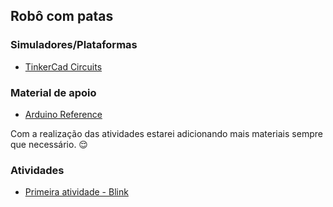 ## Robô com patas

### Simuladores/Plataformas
* [TinkerCad Circuits](https://www.tinkercad.com/dashboard?type=circuits&collection=designs)

### Material de apoio
* [Arduino Reference](https://www.arduino.cc/reference/pt/)

Com a realização das atividades estarei adicionando mais materiais sempre que necessário. :relieved:

### Atividades
* [Primeira atividade - Blink]() 